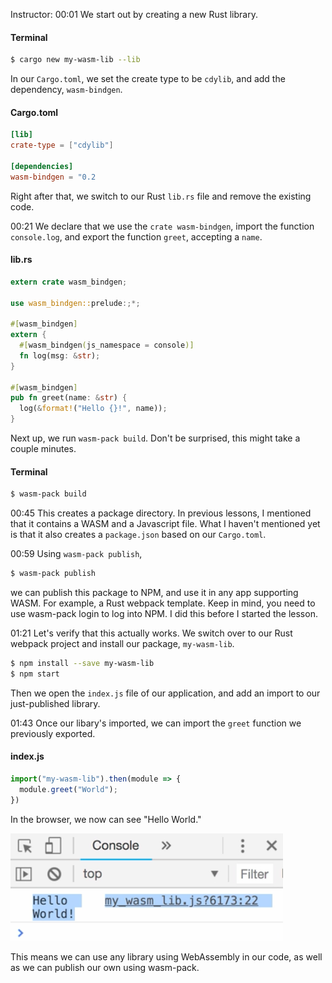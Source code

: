 Instructor: 00:01 We start out by creating a new Rust library. 

#### Terminal
```bash
$ cargo new my-wasm-lib --lib
```

In our `Cargo.toml`, we set the create type to be `cdylib`, and add the dependency, `wasm-bindgen`. 

#### Cargo.toml
```toml
[lib]
crate-type = ["cdylib"]

[dependencies]
wasm-bindgen = "0.2
```

Right after that, we switch to our Rust `lib.rs` file and remove the existing code.

00:21 We declare that we use the `crate wasm-bindgen`, import the function `console.log`, and export the function `greet`, accepting a `name`. 

#### lib.rs
```rs
extern crate wasm_bindgen;

use wasm_bindgen::prelude:;*;

#[wasm_bindgen]
extern {
  #[wasm_bindgen(js_namespace = console)]
  fn log(msg: &str);
}

#[wasm_bindgen]
pub fn greet(name: &str) {
  log(&format!("Hello {}!", name));
}
```

Next up, we run `wasm-pack build`. Don't be surprised, this might take a couple minutes.

#### Terminal
```bash
$ wasm-pack build
```

00:45 This creates a package directory. In previous lessons, I mentioned that it contains a WASM and a Javascript file. What I haven't mentioned yet is that it also creates a `package.json` based on our `Cargo.toml`.

00:59 Using `wasm-pack publish`, 

```bash
$ wasm-pack publish
```

we can publish this package to NPM, and use it in any app supporting WASM. For example, a Rust webpack template. Keep in mind, you need to use wasm-pack login to log into NPM. I did this before I started the lesson.

01:21 Let's verify that this actually works. We switch over to our Rust webpack project and install our package, `my-wasm-lib`. 

```bash
$ npm install --save my-wasm-lib
$ npm start
```

Then we open the `index.js` file of our application, and add an import to our just-published library.

01:43 Once our libary's imported, we can import the `greet` function we previously exported. 

#### index.js
```js
import("my-wasm-lib").then(module => {
  module.greet("World");
})
```

In the browser, we now can see "Hello World." 

![Hello world console logged](../images/javascript-create-and-publish-a-npm-package-containing-rust-generated-webassembly-using-wasm-pack-hello-world-console-logged.png)

This means we can use any library using WebAssembly in our code, as well as we can publish our own using wasm-pack.